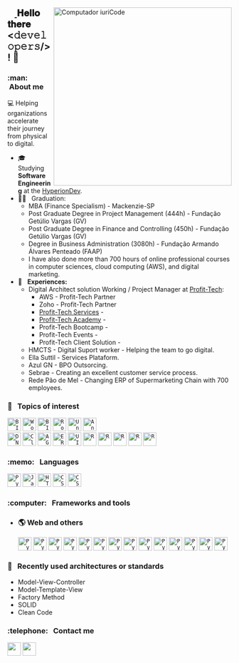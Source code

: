<html>
<main>
    <section id="header">
        <div class="container-img">
            <a href="#"><img src="https://raw.githubusercontent.com/MicaelliMedeiros/micaellimedeiros/master/image/computer-illustration.png"
                min-width="400px" max-width="400px" width="400px" align="right" alt="Computador iuriCode">
        </div>
        <div class="content"  name="entry.2376">
            <p align="left">
            <h2><a id="user-content--𝐇𝐞𝐥𝐥𝐨-𝐭𝐡𝐞𝐫𝐞-𝐟𝐞𝐥𝐥𝐨𝐰-𝚍𝚎𝚟𝚎𝚕𝚘𝚙𝚎𝚛𝚜-" class="anchor"
                    aria-hidden="true" href="#-𝐇𝐞𝐥𝐥𝐨-𝐭𝐡𝐞𝐫𝐞-𝐟𝐞𝐥𝐥𝐨𝐰-𝚍𝚎𝚟𝚎𝚕𝚘𝚙𝚎𝚛𝚜-">
                    <svg class="octicon octicon-link" viewBox="0 0 16 16" version="1.1" width="16" height="16"
                        aria-hidden="true">
                    </svg>
                </a>
                <strong>𝐇𝐞𝐥𝐥𝐨 𝐭𝐡𝐞𝐫𝐞 &lt;𝚍𝚎𝚟𝚎𝚕𝚘𝚙𝚎𝚛𝚜/&gt;! </strong>
                🤝
            </h2>
            </p>
        </div>
    </section>
</main>

<main>
<section class="sec-body">
<p align="left">
  <div class="content"  name="entry.2366">
  <article class="article-txt">
  <h3> :man: &nbsp;About me </h3>
      
    
   💻 Helping organizations accelerate their journey from physical to digital. 
  - 🎓 &nbsp; Studying **Software Engineering** at the <a href="https://www.hyperiondev.com">HyperionDev</a>.
  - 👨‍🎓 &nbsp; Graduation:
    - MBA (Finance Specialism) - Mackenzie-SP
    - Post Graduate Degree in Project Management (444h) - Fundação Getúlio Vargas (GV)
    - Post Graduate Degree in Finance and Controlling (450h) - Fundação Getúlio Vargas (GV)
    - Degree in Business Administration (3080h) - Fundação Armando Álvares Penteado (FAAP)
    - I have also done more than 700 hours of online professional courses in computer sciences, cloud computing (AWS), and digital marketing.
  - 💼 &nbsp; **Experiences:**
      - Digital Architect solution Working / Project Manager at <a href="https://www.profit-tech.co.uk">Profit-Tech</a>: 
        - AWS - Profit-Tech Partner 
        - Zoho - Profit-Tech Partner
        - <a href="https://www.profit-tech.co.uk"> Profit-Tech Services</a> - 
        - <a href="https://www.academy.profit-tech.co.uk"> Profit-Tech Academy</a> -
        - Profit-Tech Bootcamp -
        - Profit-Tech Events - 
        - Profit-Tech Client Solution -
      - HMCTS -  Digital Suport worker - Helping the team to go digital. 
      - Ella Suttil - Services Plataform.
      - Azul GN - BPO Outsorcing.
      - Sebrae - Creating an excellent customer service process.
      - Rede Pão de Mel - Changing ERP of Supermarketing Chain with 700 employees.
  </article>
  </div>
</p>
</section>
</main>

<main>
<section class="sec-body">
  <div class="content" name="entry.2346">
  <h3> 🤔 &nbsp; Topics of interest </h3>
    <div class="container-logos">
        <!-- Ciencia Dados -->
        <code><img height="30" src="https://img.shields.io/badge/Data%20Science-blue?style=flat&logo=Power+BI&logoColor=white" style="borderRadius=9000px 30px;" alt="BI"/></a></code>
        <!-- Matematica -->
      <code><img height="30" src="https://img.shields.io/badge/Wolfram%20Alpha-wine?style=flat&logo=Wolfram&logoColor=FF3E00" alt="Wolf"/></a></code>
    <!-- Power BI-->
      <code><img height="30" src="https://img.shields.io/badge/Power%20BI-FFA500?style=flat&logo=Power+BI&logoColor=black" style="borderRadius=9000px 30px;" alt="BI"/></a></code>
    <!-- Robotica -->
      <code><a href="#"><img height="30" src="https://img.shields.io/badge/Robots-9146FF?style=flat&logo=Instructables&logoColor=white" alt="Rob"/></a></code>
  <code><img height="30" src="https://img.shields.io/badge/Linux-black?style=flat&logo=Linux&logoColor=white" alt="Unreal"/></a></code>
  <code><img height="30" src="https://img.shields.io/badge/-iOS%20Dev.-171615?style=flat&logo=Apple&color=262673" alt="Android"/></a></code>
    <div markdown=1><code><img height="30" src="https://img.shields.io/badge/-Digital%20Marketing-171615?style=flat&color=262673" alt="DN"/></a></code>
    <code><img height="30" src="https://img.shields.io/badge/-Cloud%20Computing-171615?style=flat&color=white" alt="Cloud"/></a></code>
    <code><img height="30" src="https://img.shields.io/badge/-Agile%20Scrum-171615?style=flat&color=white" alt="AGS"/></a></code>
    <code><img height="30" src="https://img.shields.io/badge/-ERP&CRM-171615?style=flat&color=white" alt="ERP"/></a></code>
    <code><img height="30" src="https://img.shields.io/badge/-UI&UX-171615?style=flat&color=white" alt="UI"/></a></code>
    <code><img height="30" src="https://img.shields.io/badge/-PMI&PCP-171615?style=flat&color=white" alt="R"/></a></code>
    <code><img height="30" src="https://img.shields.io/badge/-PMP-171615?style=flat&color=white" alt="R"/></a></code>    
    <code><img height="30" src="https://img.shields.io/badge/-CMA&IMA-171615?style=flat&color=white" alt="R"/></a></code>    
    <code><img height="30" src="https://img.shields.io/badge/-Fintech-171615?style=flat&color=white" alt="R"/></a></code> 
    <code><img height="30" src="https://img.shields.io/badge/-Cryptocoins-171615?style=flat&logo=Coin&color=white" alt="R"/></a></code> 
    </div>
    </div>
  </div>
</section>
</main>

<main>
<section class = "sec-body">
  <div class="content" name="entry.2345">
    <h3> :memo: &nbsp; Languages </h3>
      <div class="container-logos">
        <code><img height="30" src="https://img.shields.io/badge/Python-14354C?style=flat&logo=python&logoColor=white" alt="Python"/></code>
        <code><img height="30" src="https://img.shields.io/badge/JavaScript-F7DF1E?style=flat&logo=javascript&logoColor=black" alt="Javascript"/></code>
        <code><img height="30" src="https://img.shields.io/badge/HTML5-E34F26?style=flat&logo=html5&logoColor=white" alt="HTML"/></code>
        <code><img height="30" src="https://img.shields.io/badge/CSS-E34F26?style=flat&logo=CSS3&logoColor=white" alt="CSS"/></code>
        <code><img height="30" src="https://img.shields.io/badge/SQL-E34F26?style=flat&logo=mysql&logoColor=white" alt="CSS"/></code>
      </div>    
  </div>
</main>

<main>
<section class="sec-body" name="entry.1223">
  <div class="content" name="entry.2334">
    <h3> :computer: &nbsp; Frameworks and tools </h3>
  </div>
  
  <div class="content" name="entry.2335">
    <ul>
        <h3>
            <li> 🌎 Web and others </li>
        </h3>
        <div class="container-logo">
          <code><img height="30" src="https://img.shields.io/badge/-Bootstrap-171615?style=flat&logo=Bootstrap&color=262673&logoColor=563d7c" alt="Python"/></code>
          <code><img height="30" src="https://img.shields.io/badge/-JQuery-171615?style=flat&logo=JQuery&color=262673&logoColor=blue" alt="Python"/></code>
          <code><img height="30" src="https://img.shields.io/badge/-Vue.js-171615?style=flat&logo=Vue.js&color=262673" alt="Python"/></code>
           <code><img height="30" src="https://img.shields.io/badge/-Flask-171615?style=flat&color=262673" alt="Python"/></code>
                      <code><img height="30" src="https://img.shields.io/badge/-Django-171615?style=flat&logo=Django&color=262673&logoColor=darkgreen" alt="Python"/></code>
          <code><img height="30" src="https://img.shields.io/badge/-VSCode-171615?style=flat&logo=Visual+Studio+Code&logoColor=blue&color=262673" alt="Python"/></code>
            <code><img height="30" src="https://img.shields.io/badge/-AWS-171615?style=flat&color=262673&logo=amazon" alt="Python"/></code>
            <code><img height="30" src="https://img.shields.io/badge/-Wordpress-171615?style=flat&color=262673&logo=wordpress" alt="Python"/></code>
          <code><img height="30" src="https://img.shields.io/badge/-Linux-171615?style=flat&logo=Linux&logoColor=black&color=262673" alt="Python"/></code>
          <code><img height="30" src="https://img.shields.io/badge/-Docker-171615?style=flat&logo=Docker&logoColor=blue&color=262673" alt="Python"/></code>
          <code><img height="30" src="https://img.shields.io/badge/-JIRA-171615?style=flat&logo=JIRA&logoColor=blue&color=262673" alt="Python"/></code>
          <code><img height="30" src="https://img.shields.io/badge/-Pytest-171615?style=flat&color=262673" alt="Python"/></code>
          <code><img height="30" src="https://img.shields.io/badge/-Unittest-171615?style=flat&color=262673" alt="Python"/></code>
          <code><img height="30" src="https://img.shields.io/badge/-Swagger-171615?style=flat&color=262673" alt="Python"/></code>
        </div>
    </ul>
  </div>
</section>
</main>
  
<main>
<section class="sec-body">
  <div class="content">
  <h3> 🎨 &nbsp; Recently used architectures or standards </h3>
    <ul>
      <li> Model-View-Controller </li>
      <li> Model-Template-View </li>
      <li> Factory Method </li>
      <li> SOLID </li>
      <li> Clean Code </li>
    </ul>
  </div>
</section>
</main>

<main>
<section class="footer">
  <div class="content" name="entry.2301">
    <p align="left">
     <div class="content" name="entry.2300">
      <h3> :telephone: &nbsp; Contact me</h3>
      </p>
      <p align="left">
          <a href="mailto:fernandoagama@hotmail.com">
              <img height=30
                  src="https://img.shields.io/badge/-Gmail-FF0000?style=flat&labelColor=FF0000&logo=gmail&logoColor=white&link=fernandoagama@hotmail.com" /></a>
         <a href="https://www.linkedin.com/in/fernandoagama/" alt="Linkedin">
  <img height=30 src="https://img.shields.io/badge/-Linkedin-0e76a8?style=flat&logo=Linkedin&logoColor=white&link=https://www.linkedin.com/in/fernandoagama/" /></a>
      </p>
    </div>
  </div>
  </section>
</main>

</html>

